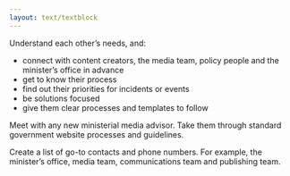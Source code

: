 ```yaml
---
layout: text/textblock
---
```


Understand each other’s needs, and:
- connect with content creators, the media team, policy people and the minister’s office in advance
- get to know their process
- find out their priorities for incidents or events
- be solutions focused
- give them clear processes and templates to follow

Meet with any new ministerial media advisor. Take them through standard government website processes and guidelines.

Create a list of go-to contacts and phone numbers. For example, the minister’s office, media team, communications team and publishing team.
